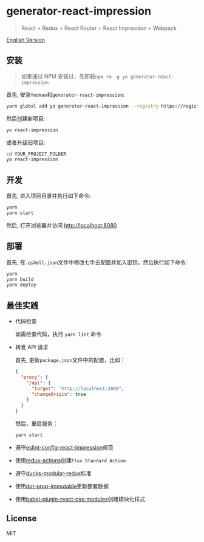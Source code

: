 # generator-react-impression

> React + Redux + React Router + React Impression + Webpack

[English Version](./README_EN.md)

## 安装

> 如果通过 NPM 安装过，先卸载`npm rm -g yo generator-react-impression`

首先, 安装`Yeoman`和`generator-react-impression`:

```sh
yarn global add yo generator-react-impression --registry https://registry.npm.taobao.org/
```

然后创建新项目:

```sh
yo react-impression
```

或者升级旧项目:

```sh
cd YOUR_PROJECT_FOLDER
yo react-impression
```

## 开发

首先, 进入项目目录并执行如下命令:

```sh
yarn
yarn start
```

然后, 打开浏览器并访问 [http://localhost:8080](http://localhost:8080)

## 部署

首先, 在`.qshell.json`文件中修改七牛云配置并加入密钥。然后执行如下命令:

```sh
yarn
yarn build
yarn deploy
```

## 最佳实践

- 代码检查

  如需检查代码，执行 `yarn lint` 命令

- 转发 API 请求

  首先, 更新`package.json`文件中的配置，比如：

  ```json
  {
    "proxy": {
      "/api": {
        "target": "http://localhost:3000",
        "changeOrigin": true
      }
    }
  }
  ```

  然后，重启服务：

  ```sh
  yarn start
  ```

- 遵守[eslint-config-react-impression][eslint-config-react-impression]规范
- 使用[redux-actions][redux-actions]创建`Flux Standard Action`
- 遵守[ducks-modular-redux][ducks-modular-redux]标准
- 使用[dot-prop-immutable][dot-prop-immutable]更新嵌套数据
- 使用[babel-plugin-react-css-modules][babel-plugin-react-css-modules]创建模块化样式

## License

MIT

[eslint-config-react-impression]: https://github.com/NewDadaFE/generator/tree/master/packages/eslint-config-react-impression
[redux-actions]: https://github.com/acdlite/redux-actions
[ducks-modular-redux]: https://github.com/erikras/ducks-modular-redux
[dot-prop-immutable]: https://github.com/debitoor/dot-prop-immutable
[babel-plugin-react-css-modules]: https://github.com/gajus/babel-plugin-react-css-modules
